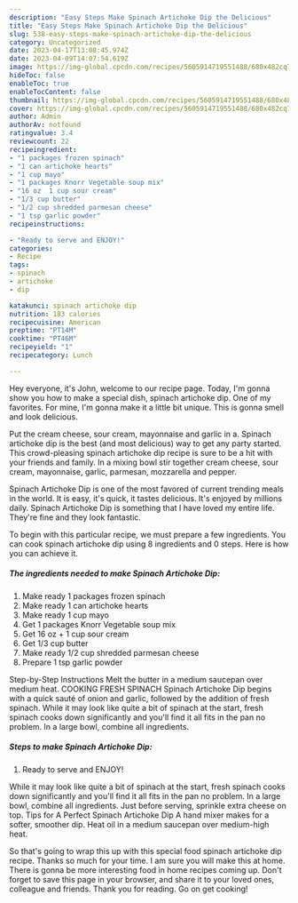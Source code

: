 ```yaml
---
description: "Easy Steps Make Spinach Artichoke Dip the Delicious"
title: "Easy Steps Make Spinach Artichoke Dip the Delicious"
slug: 538-easy-steps-make-spinach-artichoke-dip-the-delicious
category: Uncategorized
date: 2023-04-17T13:08:45.974Z
date: 2023-04-09T14:07:54.619Z
image: https://img-global.cpcdn.com/recipes/5605914719551488/680x482cq70/spinach-artichoke-dip-recipe-main-photo.jpg
hideToc: false
enableToc: true
enableTocContent: false
thumbnail: https://img-global.cpcdn.com/recipes/5605914719551488/680x482cq70/spinach-artichoke-dip-recipe-main-photo.jpg
cover: https://img-global.cpcdn.com/recipes/5605914719551488/680x482cq70/spinach-artichoke-dip-recipe-main-photo.jpg
author: Admin
authorAv: notfound
ratingvalue: 3.4
reviewcount: 22
recipeingredient:
- "1 packages frozen spinach"
- "1 can artichoke hearts"
- "1 cup mayo"
- "1 packages Knorr Vegetable soup mix"
- "16 oz  1 cup sour cream"
- "1/3 cup butter"
- "1/2 cup shredded parmesan cheese"
- "1 tsp garlic powder"
recipeinstructions:

- "Ready to serve and ENJOY!"
categories:
- Recipe
tags:
- spinach
- artichoke
- dip

katakunci: spinach artichoke dip 
nutrition: 183 calories
recipecuisine: American
preptime: "PT14M"
cooktime: "PT46M"
recipeyield: "1"
recipecategory: Lunch

---
```



Hey everyone, it's John, welcome to our recipe page. Today, I'm gonna show you how to make a special dish, spinach artichoke dip. One of my favorites. For mine, I'm gonna make it a little bit unique. This is gonna smell and look delicious.

Put the cream cheese, sour cream, mayonnaise and garlic in a. Spinach artichoke dip is the best (and most delicious) way to get any party started. This crowd-pleasing spinach artichoke dip recipe is sure to be a hit with your friends and family. In a mixing bowl stir together cream cheese, sour cream, mayonnaise, garlic, parmesan, mozzarella and pepper.

Spinach Artichoke Dip is one of the most favored of current trending meals in the world. It is easy, it's quick, it tastes delicious. It's enjoyed by millions daily. Spinach Artichoke Dip is something that I have loved my entire life. They're fine and they look fantastic.


To begin with this particular recipe, we must prepare a few ingredients. You can cook spinach artichoke dip using 8 ingredients and 0 steps. Here is how you can achieve it.

<!--inarticleads1-->

##### The ingredients needed to make Spinach Artichoke Dip:

1. Make ready 1 packages frozen spinach
1. Make ready 1 can artichoke hearts
1. Make ready 1 cup mayo
1. Get 1 packages Knorr Vegetable soup mix
1. Get 16 oz + 1 cup sour cream
1. Get 1/3 cup butter
1. Make ready 1/2 cup shredded parmesan cheese
1. Prepare 1 tsp garlic powder


Step-by-Step Instructions Melt the butter in a medium saucepan over medium heat. COOKING FRESH SPINACH Spinach Artichoke Dip begins with a quick sauté of onion and garlic, followed by the addition of fresh spinach. While it may look like quite a bit of spinach at the start, fresh spinach cooks down significantly and you&#39;ll find it all fits in the pan no problem. In a large bowl, combine all ingredients. 

<!--inarticleads2-->

##### Steps to make Spinach Artichoke Dip:


1. Ready to serve and ENJOY!

While it may look like quite a bit of spinach at the start, fresh spinach cooks down significantly and you&#39;ll find it all fits in the pan no problem. In a large bowl, combine all ingredients. Just before serving, sprinkle extra cheese on top. Tips for A Perfect Spinach Artichoke Dip A hand mixer makes for a softer, smoother dip. Heat oil in a medium saucepan over medium-high heat. 

So that's going to wrap this up with this special food spinach artichoke dip recipe. Thanks so much for your time. I am sure you will make this at home. There is gonna be more interesting food in home recipes coming up. Don't forget to save this page in your browser, and share it to your loved ones, colleague and friends. Thank you for reading. Go on get cooking!
